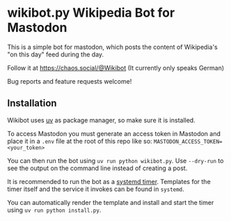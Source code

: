 # wikibot.py Wikipedia Bot for Mastodon

This is a simple bot for mastodon, which posts the content of Wikipedia's "on this day" feed during the day.

Follow it at https://chaos.social/@Wikibot (It currently only speaks German)

Bug reports and feature requests welcome!

## Installation

Wikibot uses [uv](https://docs.astral.sh/uv/) as package manager, so make sure it is installed.

To access Mastodon you must generate an access token in Mastodon and place it in a `.env` file at the root of this repo like so: `MASTODON_ACCESS_TOKEN=<your_token>`

You can then run the bot using `uv run python wikibot.py`. Use `--dry-run` to see the output on the command line instead of creating a post.

It is recommended to run the bot as a [systemd timer](https://wiki.archlinux.org/title/Systemd/Timers). Templates for the 
timer itself and the service it invokes can be found in `systemd`.

You can automatically render the template and install and start the timer using `uv run python install.py`.